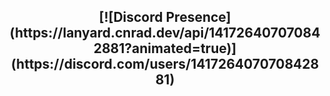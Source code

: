 

<h2 align="center">
[![Discord Presence](https://lanyard.cnrad.dev/api/141726407070842881?animated=true)](https://discord.com/users/141726407070842881)
<br> </br>
